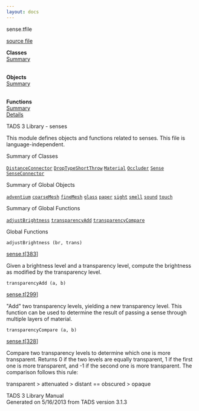 ```yaml
---
layout: docs
---
```

<span class="title">sense.t</span><span class="type">file</span>

[source file](../source/sense.t.html)

**Classes**  
[Summary](#_ClassSummary_)  
 

**Objects**  
[Summary](#_ObjectSummary_)  
 

**Functions**  
[Summary](#_FunctionSummary_)  
[Details](#_Functions_)



TADS 3 Library - senses

This module defines objects and functions related to senses. This file
is language-independent.



<span id="_ClassSummary_"></span>



<span class="hdln">Summary of Classes</span>  



[`DistanceConnector`](../object/DistanceConnector.html) [`DropTypeShortThrow`](../object/DropTypeShortThrow.html) [`Material`](../object/Material.html) [`Occluder`](../object/Occluder.html) [`Sense`](../object/Sense.html) [`SenseConnector`](../object/SenseConnector.html)
<span id="_ObjectSummary_"></span>



<span class="hdln">Summary of Global Objects</span>  



[`adventium`](../object/adventium.html) [`coarseMesh`](../object/coarseMesh.html) [`fineMesh`](../object/fineMesh.html) [`glass`](../object/glass.html) [`paper`](../object/paper.html) [`sight`](../object/sight.html) [`smell`](../object/smell.html) [`sound`](../object/sound.html) [`touch`](../object/touch.html)
<span id="FunctionSummary_"></span>



<span class="hdln">Summary of Global Functions</span>  



[`adjustBrightness`](#adjustBrightness) [`transparencyAdd`](#transparencyAdd) [`transparencyCompare`](#transparencyCompare)

<span id="_Functions_"></span>



<span class="hdln">Global Functions</span>  



<span id="adjustBrightness"></span>

`adjustBrightness (br, trans)`

[sense.t](../file/sense.t.html)\[[383](../source/sense.t.html#383)\]



Given a brightness level and a transparency level, compute the
brightness as modified by the transparency level.



<span id="transparencyAdd"></span>

`transparencyAdd (a, b)`

[sense.t](../file/sense.t.html)\[[299](../source/sense.t.html#299)\]



"Add" two transparency levels, yielding a new transparency level. This
function can be used to determine the result of passing a sense through
multiple layers of material.



<span id="transparencyCompare"></span>

`transparencyCompare (a, b)`

[sense.t](../file/sense.t.html)\[[328](../source/sense.t.html#328)\]



Compare two transparency levels to determine which one is more
transparent. Returns 0 if the two levels are equally transparent, 1 if
the first one is more transparent, and -1 if the second one is more
transparent. The comparison follows this rule:

transparent \> attenuated \> distant == obscured \> opaque





TADS 3 Library Manual  
Generated on 5/16/2013 from TADS version 3.1.3


